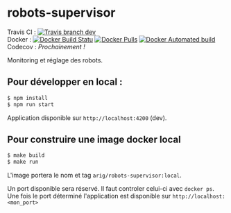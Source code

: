 # robots-supervisor

Travis CI : [![Travis branch dev](https://img.shields.io/travis/ARIG-Robotique/robots-supervisor/dev.svg?style=plastic)](https://travis-ci.org/ARIG-Robotique/robots-supervisor)\
Docker : [![Docker Build Statu](https://img.shields.io/docker/build/arig/robots-supervisor.svg?style=plastic)](https://hub.docker.com/r/arig/robots-supervisor/)
[![Docker Pulls](https://img.shields.io/docker/pulls/arig/robots-supervisor.svg?style=plastic)](https://hub.docker.com/r/arig/robots-supervisor/)
[![Docker Automated build](https://img.shields.io/docker/automated/arig/robots-supervisor.svg?style=plastic)](https://hub.docker.com/r/arig/robots-supervisor/)\
Codecov : *Prochainement !*

Monitoring et réglage des robots.

## Pour développer en local :

```bash
$ npm install
$ npm run start
```
Application disponible sur `http://localhost:4200` (dev).

## Pour construire une image docker local

```bash
$ make build
$ make run
``` 
L'image portera le nom et tag `arig/robots-supervisor:local`.

Un port disponible sera réservé. Il faut controler celui-ci avec `docker ps`.\
Une fois le port déterminé l'application est disponible sur `http://localhost:<mon_port>`

